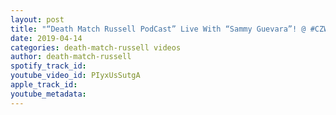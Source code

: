 ```yaml
---
layout: post
title: "“Death Match Russell PodCast” Live With “Sammy Guevara”! @ #CZWBestOfTheBest18! Tune in"
date: 2019-04-14
categories: death-match-russell videos
author: death-match-russell
spotify_track_id: 
youtube_video_id: PIyxUsSutgA
apple_track_id: 
youtube_metadata: 
---
```

